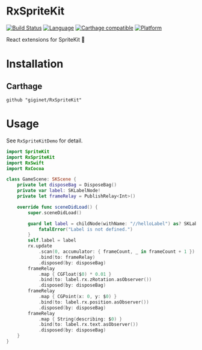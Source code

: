 # RxSpriteKit

[![Build Status](https://travis-ci.org/giginet/RxSpriteKit.svg?branch=master)](https://travis-ci.org/giginet/RxSpriteKit)
[![Language](https://img.shields.io/badge/language-Swift%204.0.2-orange.svg)](https://swift.org)
[![Carthage compatible](https://img.shields.io/badge/Carthage-compatible-4BC51D.svg?style=flat)](https://github.com/Carthage/Carthage)
[![Platform](https://img.shields.io/badge/platform-iOS%7cmacOS%7ctvOS-lightgray.svg)](https://github.com/giginet/RxSpriteKit)

React extensions for SpriteKit :space_invader:

# Installation

## Carthage

```
github "giginet/RxSpriteKit"
```

# Usage

See `RxSpriteKitDemo` for detail.

```swift
import SpriteKit
import RxSpriteKit
import RxSwift
import RxCocoa

class GameScene: SKScene {
    private let disposeBag = DisposeBag()
    private var label: SKLabelNode!
    private let frameRelay = PublishRelay<Int>()

    override func sceneDidLoad() {
        super.sceneDidLoad()

        guard let label = childNode(withName: "//helloLabel") as? SKLabelNode else {
            fatalError("Label is not defined.")
        }
        self.label = label
        rx.update
            .scan(0, accumulator: { frameCount, _ in frameCount + 1 })
            .bind(to: frameRelay)
            .disposed(by: disposeBag)
        frameRelay
            .map { CGFloat($0) * 0.01 }
            .bind(to: label.rx.zRotation.asObserver())
            .disposed(by: disposeBag)
        frameRelay
            .map { CGPoint(x: 0, y: $0) }
            .bind(to: label.rx.position.asObserver())
            .disposed(by: disposeBag)
        frameRelay
            .map { String(describing: $0) }
            .bind(to: label.rx.text.asObserver())
            .disposed(by: disposeBag)
    }
}
```
